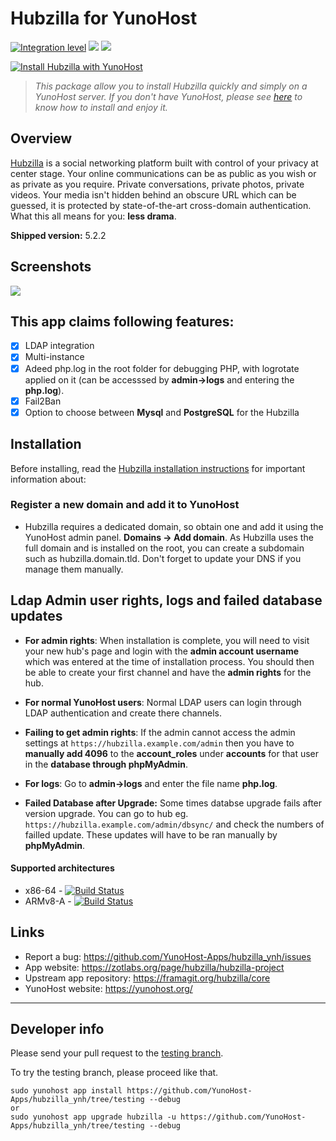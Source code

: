 # Hubzilla for YunoHost

[![Integration level](https://dash.yunohost.org/integration/hubzilla.svg)](https://dash.yunohost.org/appci/app/hubzilla) ![](https://ci-apps.yunohost.org/ci/badges/hubzilla.status.svg) ![](https://ci-apps.yunohost.org/ci/badges/hubzilla.maintain.svg)


[![Install Hubzilla with YunoHost](https://install-app.yunohost.org/install-with-yunohost.svg)](https://install-app.yunohost.org/?app=hubzilla)


> *This package allow you to install Hubzilla quickly and simply on a YunoHost server.
If you don't have YunoHost, please see [here](https://yunohost.org/#/install) to know how to install and enjoy it.*

## Overview
[Hubzilla](https://hub.libranet.de/directory?f=&global=1&pubforums=1) is a social networking platform built with control of your privacy at center stage. Your online communications can be as public as you wish or as private as you require. Private conversations, private photos, private videos. Your media isn't hidden behind an obscure URL which can be guessed, it is protected by state-of-the-art cross-domain authentication. What this all means for you: **less drama**.

**Shipped version:**  5.2.2

## Screenshots

![](https://fediverse.party/img/screenshots/hubzilla-1.png)

## This app claims following features:
- [X] LDAP integration
- [X] Multi-instance
- [X] Adeed php.log in the root folder for debugging PHP, with logrotate applied on it (can be accesssed by **admin->logs** and entering the **php.log**).
- [X] Fail2Ban
- [X] Option to choose between **Mysql** and **PostgreSQL** for the Hubzilla

## Installation
Before installing, read the [Hubzilla installation instructions](https://framagit.org/hubzilla/core/blob/master/install/INSTALL.txt) for important information about:

### Register a new domain and add it to YunoHost
- Hubzilla requires a dedicated domain, so obtain one and add it using the YunoHost admin panel. **Domains -> Add domain**. As Hubzilla uses the full domain and is installed on the root, you can create a subdomain such as hubzilla.domain.tld. Don't forget to update your DNS if you manage them manually.

## Ldap Admin user rights, logs and failed database updates

- **For admin rights**: When installation is complete, you will need to visit your new hub's page and login with the **admin account username** which was entered at the time of installation process. You should then be able to create your first channel and have the **admin rights** for the hub.

- **For normal YunoHost users**: Normal LDAP users can login through LDAP authentication and create there channels.

- **Failing to get admin rights**: If the admin cannot access the admin settings at `https://hubzilla.example.com/admin` then you have to **manually add 4096** to the **account_roles** under **accounts** for that user in the **database through phpMyAdmin**.

- **For logs**: Go to **admin->logs** and enter the file name **php.log**.

- **Failed Database after Upgrade:** Some times databse upgrade fails after version upgrade. You can go to hub eg. `https://hubzilla.example.com/admin/dbsync/` and check the numbers of failled update. These updates will have to be ran manually by **phpMyAdmin**.

#### Supported architectures

* x86-64 - [![Build Status](https://ci-apps.yunohost.org/ci/logs/hubzilla%20%28Official%29.svg)](https://ci-apps.yunohost.org/ci/apps/hubzilla/)
* ARMv8-A - [![Build Status](https://ci-apps-arm.yunohost.org/ci/logs/hubzilla%20%28Official%29.svg)](https://ci-apps-arm.yunohost.org/ci/apps/hubzilla/)

## Links

 * Report a bug: https://github.com/YunoHost-Apps/hubzilla_ynh/issues
 * App website: https://zotlabs.org/page/hubzilla/hubzilla-project
 * Upstream app repository: https://framagit.org/hubzilla/core
 * YunoHost website: https://yunohost.org/

---

## Developer info

Please send your pull request to the [testing branch](https://github.com/YunoHost-Apps/hubzilla_ynh/tree/testing).

To try the testing branch, please proceed like that.
```
sudo yunohost app install https://github.com/YunoHost-Apps/hubzilla_ynh/tree/testing --debug
or
sudo yunohost app upgrade hubzilla -u https://github.com/YunoHost-Apps/hubzilla_ynh/tree/testing --debug
```
